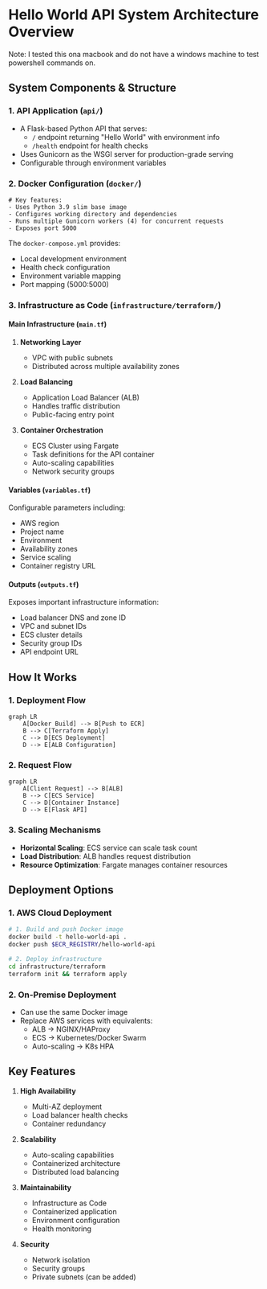 # Hello World API System Architecture Overview

Note: I tested this ona macbook and do not have a windows machine to test powershell commands on. 

## System Components & Structure

### 1. API Application (`api/`)
- A Flask-based Python API that serves:
  - `/` endpoint returning "Hello World" with environment info
  - `/health` endpoint for health checks
- Uses Gunicorn as the WSGI server for production-grade serving
- Configurable through environment variables

### 2. Docker Configuration (`docker/`)
```dockerfile:docker/Dockerfile
# Key features:
- Uses Python 3.9 slim base image
- Configures working directory and dependencies
- Runs multiple Gunicorn workers (4) for concurrent requests
- Exposes port 5000
```

The `docker-compose.yml` provides:
- Local development environment
- Health check configuration
- Environment variable mapping
- Port mapping (5000:5000)

### 3. Infrastructure as Code (`infrastructure/terraform/`)

#### Main Infrastructure (`main.tf`)
1. **Networking Layer**
   - VPC with public subnets
   - Distributed across multiple availability zones

2. **Load Balancing**
   - Application Load Balancer (ALB)
   - Handles traffic distribution
   - Public-facing entry point

3. **Container Orchestration**
   - ECS Cluster using Fargate
   - Task definitions for the API container
   - Auto-scaling capabilities
   - Network security groups

#### Variables (`variables.tf`)
Configurable parameters including:
- AWS region
- Project name
- Environment
- Availability zones
- Service scaling
- Container registry URL

#### Outputs (`outputs.tf`)
Exposes important infrastructure information:
- Load balancer DNS and zone ID
- VPC and subnet IDs
- ECS cluster details
- Security group IDs
- API endpoint URL

## How It Works

### 1. Deployment Flow
```mermaid
graph LR
    A[Docker Build] --> B[Push to ECR]
    B --> C[Terraform Apply]
    C --> D[ECS Deployment]
    D --> E[ALB Configuration]
```

### 2. Request Flow
```mermaid
graph LR
    A[Client Request] --> B[ALB]
    B --> C[ECS Service]
    C --> D[Container Instance]
    D --> E[Flask API]
```

### 3. Scaling Mechanisms
- **Horizontal Scaling**: ECS service can scale task count
- **Load Distribution**: ALB handles request distribution
- **Resource Optimization**: Fargate manages container resources

## Deployment Options

### 1. AWS Cloud Deployment
```bash
# 1. Build and push Docker image
docker build -t hello-world-api .
docker push $ECR_REGISTRY/hello-world-api

# 2. Deploy infrastructure
cd infrastructure/terraform
terraform init && terraform apply
```

### 2. On-Premise Deployment
- Can use the same Docker image
- Replace AWS services with equivalents:
  - ALB → NGINX/HAProxy
  - ECS → Kubernetes/Docker Swarm
  - Auto-scaling → K8s HPA

## Key Features

1. **High Availability**
   - Multi-AZ deployment
   - Load balancer health checks
   - Container redundancy

2. **Scalability**
   - Auto-scaling capabilities
   - Containerized architecture
   - Distributed load balancing

3. **Maintainability**
   - Infrastructure as Code
   - Containerized application
   - Environment configuration
   - Health monitoring

4. **Security**
   - Network isolation
   - Security groups
   - Private subnets (can be added)


